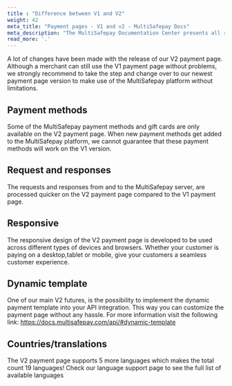 ```yaml
---
title : "Difference between V1 and V2"
weight: 42
meta_title: "Payment pages - V1 and v2 - MultiSafepay Docs"
meta_description: "The MultiSafepay Documentation Center presents all relevant information about our Plugins and API. You can also find support pages for Payment Methods, Tools and General Questions as well as the contact details of our Support and Integration Teams."
read_more: '.'
---
```


A lot of changes have been made with the release of our V2 payment page.  Although a merchant can still use the V1 payment page without problems, we strongly recommend to take the step and change over to our newest payment page version to make use of the MultiSafepay platform without limitations. 

## Payment methods
Some of the MultiSafepay payment methods and gift cards are only available on the V2 payment page. When new payment methods get added to the MultiSafepay platform, we cannot guarantee that these payment methods will work on the V1 version.

## Request and responses
The requests and responses from and to the MultiSafepay server, are processed quicker on the V2 payment page compared to the V1 payment page.

## Responsive
The responsive design of the V2 payment page is developed to be used across different types of devices and browsers. Whether your customer is paying on a desktop,tablet or mobile, give your customers a seamless customer experience.

## Dynamic template
One of our main V2 futures, is the possibility to implement the dynamic payment template into your API integration. This way you can customize the payment page without any hassle.
 For more information visit the following link: https://docs.multisafepay.com/api/#dynamic-template

## Countries/translations
The V2 payment page supports 5 more languages which makes the total count 19 languages! Check our language support page to see the full list of available languages

